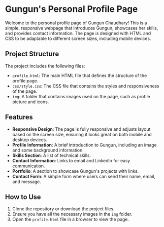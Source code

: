 # Gungun's Personal Profile Page

Welcome to the personal profile page of Gungun Chaudhary! This is a simple, responsive webpage that introduces Gungun, showcases her skills, and provides contact information. The page is designed with HTML and CSS to be adaptable to different screen sizes, including mobile devices.

## Project Structure

The project includes the following files:

- `profile.html`: The main HTML file that defines the structure of the profile page.
- `css/style.css`: The CSS file that contains the styles and responsiveness of the page.
- `img`: A folder that contains images used on the page, such as profile picture and icons.

## Features

- **Responsive Design**: The page is fully responsive and adjusts layout based on the screen size, ensuring it looks great on both mobile and desktop devices.
- **Profile Information**: A brief introduction to Gungun, including an image and some background information.
- **Skills Section**: A list of technical skills.
- **Contact Information**: Links to email and LinkedIn for easy communication.
- **Portfolio**: A section to showcase Gungun's projects with links.
- **Contact Form**: A simple form where users can send their name, email, and message.

## How to Use

1. Clone the repository or download the project files.
2. Ensure you have all the necessary images in the `img` folder.
3. Open the `profile.html` file in a browser to view the page.
